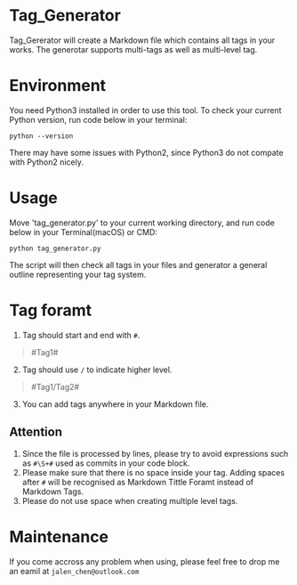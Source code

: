 # Tag_Generator
Tag_Gererator will create a Markdown file which contains all tags in your works.
The generotar supports multi-tags as well as multi-level tag.

# Environment
You need Python3 installed in order to use this tool. To check your current Python version, run code below in your terminal:
```shell
python --version
```
There may have some issues with Python2, since Python3 do not compate with Python2 nicely.

# Usage 
Move 'tag_generator.py' to your current working directory, and run code below in your Terminal(macOS) or CMD:
```shell 
python tag_generator.py
```
The script will then check all tags in your files and generator a general outline representing your tag system. 

# Tag foramt
1. Tag should start and end with `#`.
> #Tag1#
2. Tag should use `/` to indicate higher level.
> #Tag1/Tag2#
3. You can add tags anywhere in your Markdown file.
## Attention
1. Since the file is processed by lines, please try to avoid expressions such as `#\S+#` used as commits in your code block.
2. Please make sure that there is no space inside your tag. Adding spaces after `#` will be recognised as Markdown Tittle Foramt instead of Markdown Tags.
3. Please do not use space when creating multiple level tags.
# Maintenance 
If you come accross any problem when using, please feel free to drop me an eamil at `jalen_chen@outlook.com`
